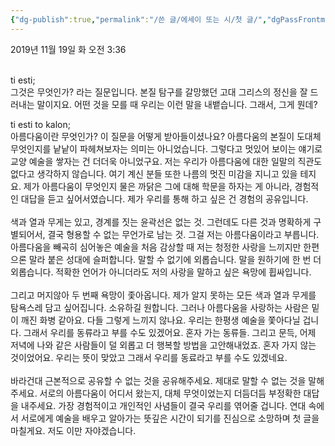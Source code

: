 ```yaml
---
{"dg-publish":true,"permalink":"/쓴 글/에세이 또는 시/첫 글/","dgPassFrontmatter":true}
---
```


2019년 11월 19일 화 오전 3:36<br/>
<br/>

ti esti;<br/>
그것은 무엇인가? 라는 질문입니다. 본질 탐구를 갈망했던 고대 그리스의 정신을 잘 드러내는 말이지요. 어떤 것을 모를 때 우리는 이런 말을 내뱉습니다. 그래서, 그게 뭔데?<br/>

ti esti to kalon;<br/>
아름다움이란 무엇인가? 이 질문을 어떻게 받아들이셨나요? 아름다움의 본질이 도대체 무엇인지를 낱낱이 파헤쳐보자는 의미는 아니었습니다. 그렇다고 멋있어 보이는 얘기로 교양 예술을 쌓자는 건 더더욱 아니었구요. 저는 우리가 아름다움에 대한 일말의 직관도 없다고 생각하지 않습니다. 여기 계신 분들 또한 나름의 멋진 미감을 지니고 있을 테지요. 제가 아름다움이 무엇인지 물은 까닭은 그에 대해 학문을 하자는 게 아니라, 경험적인 대답을 듣고 싶어서였습니다. 제가 우리를 통해 하고 싶은 건 경험의 공유입니다.<br/>
<br/>
색과 열과 무게는 있고, 경계를 짓는 윤곽선은 없는 것. 그런데도 다른 것과 명확하게 구별되어서, 결국 형용할 수 없는 무언가로 남는 것. 그걸 저는 아름다움이라고 부릅니다. 아름다움을 빼곡히 심어놓은 예술을 처음 감상할 때 저는 청정한 사랑을 느끼지만 한편으론 말라 붙은 성대에 슬퍼합니다. 말할 수 없기에 외롭습니다. 말을 원하기에 한 번 더 외롭습니다. 적확한 언어가 아니더라도 저의 사랑을 말하고 싶은 욕망에 휩싸입니다.<br/>
<br/>
그리고 머지않아 두 번째 욕망이 좇아옵니다. 제가 알지 못하는 모든 색과 열과 무게를 탐욕스레 담고 싶어집니다. 소유하길 원합니다. 그러나 아름다움을 사랑하는 사람은 밑이 깨진 화병 같아요. 다들 그렇게 느끼지 않나요. 우리는 한평생 예술을 쫓아다닐 겁니다. 그래서 우리를 동류라고 부를 수도 있겠어요. 혼자 가는 동류들. 그리고 문득, 어제 저녁에 나와 같은 사람들이 덜 외롭고 더 행복할 방법을 고안해내었죠. 혼자 가지 않는 것이었어요. 우리는 뜻이 맞았고 그래서 우리를 동료라고 부를 수도 있겠네요.<br/>
<br/>
바라건대 근본적으로 공유할 수 없는 것을 공유해주세요. 제대로 말할 수 없는 것을 말해주세요. 서로의 아름다움이 어디서 왔는지, 대체 무엇이었는지 더듬더듬 부정확한 대답을 내주세요. 가장 경험적이고 개인적인 사념들이 결국 우리를 엮어줄 겁니다. 연대 속에서 서로에게 예술을 배우고 알아가는 뜻깊은 시간이 되기를 진심으로 소망하며 첫 글을 마칠게요. 저도 이만 자야겠습니다.<br/>
